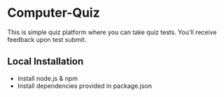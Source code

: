 # Computer-Quiz
This is simple quiz platform where you can take quiz tests. You'll receive feedback upon test submit.

## Local Installation
* Install node.js & npm
* Install dependencies provided in package.json
